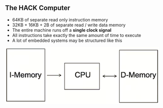 ## The HACK Computer
- 64KB of separate read only instruction memory
- 32KB + 16KB + 2B of separate read / write data memory
- The entire machine runs off a **single clock signal**
- All instructions take exactly the same amount of time to execute
- A lot of embedded systems may be structured like this

![](Pasted%20image%2020231017113441.png)

